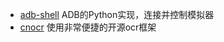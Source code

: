 * [adb-shell](https://github.com/JeffLIrion/adb_shell) ADB的Python实现，连接并控制模拟器
* [cnocr](https://github.com/breezedeus/CnOCR) 使用非常便捷的开源ocr框架